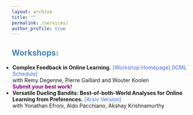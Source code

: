 ```yaml
---
layout: archive
title: ""
permalink: /services/
author_profile: true
---
```


<html>
<head>
<style>
a:link {
  color: RoyalBlue;
  background-color: transparent;
  text-decoration: none;
}

a:visited {
  color: Purple;
  background-color: transparent;
  text-decoration: none;
}

a:hover {
  color: RoyalBlue;
  background-color: transparent;
  text-decoration: underline;
}

a:active {
  color: DarkRed;
  background-color: transparent;
  text-decoration: underline;
}
</style>  
</head>  
 
<body>  
  
<h2 style="color:SteelBlue;" vspace="0px;">Workshops:</h2>
  
<ul style="margin:1;padding:1">
  <li>  <b>Complex Feedback in Online Learning.</b>  <a href="https://cfol-workshop.github.io/" target="_blank" LINK="red"> [Workshop Homepage] </a> <a href="https://icml.cc/Conferences/2022/Schedule?showEvent=13466" target="_blank" LINK="red"> [ICML Schedule]</a>
  <br>  with Remy Degenne, Pierre Gaillard and Wouter Koolen
  <br> <b><font color="#800080">Submit your best work!</font></b>
  </li>
  
  <li>  <b>Versatile Dueling Bandits: Best-of-both-World Analyses for Online Learning from Preferences.</b>  <a href="http://arxiv.org/abs/2202.06694" target="_blank" LINK="red"> [Arxiv Version]</a>
  <br>  with Yonathan Efroni, Aldo Pacchiano, Akshay Krishnamurthy</li>
    
</ul>  
  
</body>
</html>

